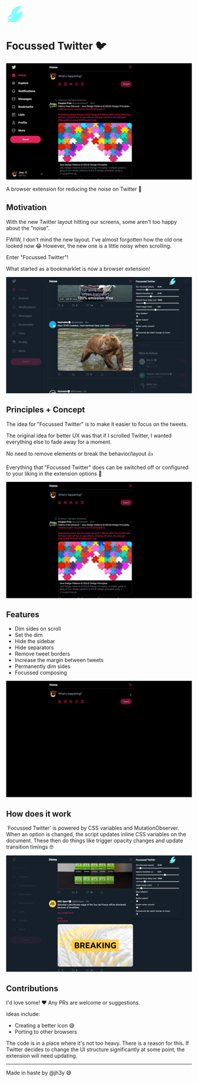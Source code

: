 ![focussed twitter logo](src/chrome/icons/focussed_twitter_48.png)
# Focussed Twitter 🐦

![potential](src/screenshots/showing-sides.png)

A browser extension for reducing the noise on Twitter 🙌

## Motivation
With the new Twitter layout hitting our screens, some aren't too happy about the "noise".

FWIW, I don't mind the new layout. I've almost forgotten how the old one looked now 😂
However, the new one is a little noisy when scrolling.

Enter "Focussed Twitter"!

What started as a bookmarklet is now a browser extension!

![dimming noise](src/screenshots/dimming.png)

## Principles + Concept
The idea for "Focussed Twitter" is to make it easier to focus on the tweets.

The original idea for better UX was that if I scrolled Twitter, I wanted everything else to fade away for a moment.

No need to remove elements or break the behavior/layout 👍

Everything that "Focussed Twitter" does can be switched off or configured to your liking in the extension options 💪

![focussed](src/screenshots/focussed.png)

## Features
- Dim sides on scroll
- Set the dim
- Hide the sidebar
- Hide separators
- Remove tweet borders
- Increase the margin between tweets
- Permanently dim sides
- Focussed composing

![composition](src/screenshots/composing.png)

## How does it work
`Focussed Twitter' is powered by CSS variables and MutationObserver. When an option is changed, the script updates inline CSS variables on the document.
These then do things like trigger opacity changes and update transition timings 🤓

![configuration](src/screenshots/configuration.png)

## Contributions
I'd love some! ❤️ Any PRs are welcome or suggestions.

Ideas include:
- Creating a better icon 😅
- Porting to other browsers

The code is in a place where it's not too heavy. There is a reason for this. If Twitter decides to change the UI structure significantly at some point, the extension will need updating.

---

Made in haste by @jh3y 😅